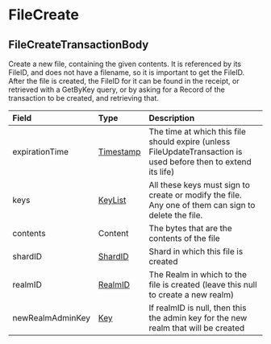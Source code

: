 # FileCreate

## FileCreateTransactionBody <a id="filecreatetransactionbody"></a>

‌Create a new file, containing the given contents. It is referenced by its FileID, and does not have a filename, so it is important to get the FileID. After the file is created, the FileID for it can be found in the receipt, or retrieved with a GetByKey query, or by asking for a Record of the transaction to be created, and retrieving that.

| Field | Type | Description |
| :--- | :--- | :--- |
| expirationTime | ​[Timestamp](../miscellaneous/timestamp.md#timestamp)​ | The time at which this file should expire \(unless FileUpdateTransaction is used before then to extend its life\) |
| keys | ​[KeyList](../basic-types/keylist.md)​ | All these keys must sign to create or modify the file. Any one of them can sign to delete the file. |
| contents | ​Content | The bytes that are the contents of the file |
| shardID | ​[ShardID](../basic-types/shardid.md)​ | Shard in which this file is created |
| realmID | ​[RealmID](../basic-types/realmid.md)​ | The Realm in which to the file is created \(leave this null to create a new realm\) |
| newRealmAdminKey | ​[Key](../basic-types/key.md)​ | If realmID is null, then this the admin key for the new realm that will be created |

